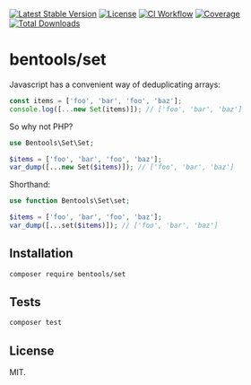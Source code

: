 [![Latest Stable Version](https://poser.pugx.org/bentools/set/v/stable)](https://packagist.org/packages/bentools/set)
[![License](https://poser.pugx.org/bentools/set/license)](https://packagist.org/packages/bentools/set)
[![CI Workflow](https://github.com/bpolaszek/set/actions/workflows/ci.yml/badge.svg)](https://github.com/bpolaszek/set/actions/workflows/ci.yml)
[![Coverage](https://codecov.io/gh/bpolaszek/set/branch/main/graph/badge.svg?token=L5ulTaymbt)](https://codecov.io/gh/bpolaszek/set)
[![Total Downloads](https://poser.pugx.org/bentools/set/downloads)](https://packagist.org/packages/bentools/set)

# bentools/set

Javascript has a convenient way of deduplicating arrays:

```js
const items = ['foo', 'bar', 'foo', 'baz'];
console.log([...new Set(items)]); // ['foo', 'bar', 'baz']
```

So why not PHP?

```php
use Bentools\Set\Set;

$items = ['foo', 'bar', 'foo', 'baz'];
var_dump([...new Set($items)]); // ['foo', 'bar', 'baz']
```

Shorthand:

```php
use function Bentools\Set\set;

$items = ['foo', 'bar', 'foo', 'baz'];
var_dump([...set($items)]); // ['foo', 'bar', 'baz']
```

## Installation

```bash
composer require bentools/set
```

## Tests

```bash
composer test
```

## License
MIT.
